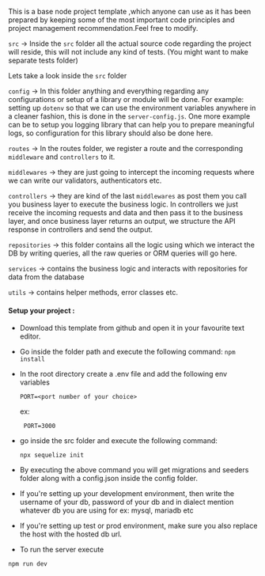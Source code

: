 This is a base node project template ,which anyone can use as it has been prepared by keeping some of the most important code principles and project management recommendation.Feel free to modify.

`src` -> Inside the `src` folder all the actual source code regarding the project will reside, this will not include any kind of tests. (You might want to make separate tests folder)

Lets take a look inside the `src` folder

`config` -> In this folder anything and everything regarding any configurations or setup of a library or module will be done. For example: setting up `dotenv` so that we can use the environment variables anywhere in a cleaner fashion, this is done in the `server-config.js`. One more example can be to setup you logging library that can help you to prepare meaningful logs, so configuration for this library should also be done here.

`routes` -> In the routes folder, we register a route and the corresponding `middleware` and `controllers` to it.

`middlewares` -> they are just going to intercept the incoming requests where we can write our validators, authenticators etc.

`controllers` -> they are kind of the last `middlewares` as post them you call you business layer to execute the business logic. In controllers we just receive the incoming requests and data and then pass it to the business layer, and once business layer returns an output, we structure the API response in controllers and send the output.

`repositories` -> this folder contains all the logic using which we interact the DB by writing queries, all the raw queries or ORM queries will go here.

`services` -> contains the business logic and interacts with repositories for data from the database

`utils` -> contains helper methods, error classes etc.

#### Setup your project :

- Download this template from github and open it in your favourite text editor.
- Go inside the folder path and execute the following command:
  `npm install`
- In the root directory create a .env file and add the following env variables

      PORT=<port number of your choice>

  ex:

  ` PORT=3000`

- go inside the src folder and execute the following command:

  `npx sequelize init`

- By executing the above command you will get migrations and seeders folder along with a config.json inside the config folder.

- If you're setting up your development environment, then write the username of your db, password of your db and in dialect mention whatever db you are using for ex: mysql, mariadb etc

- If you're setting up test or prod environment, make sure you also replace the host with the hosted db url.

- To run the server execute

`npm run dev`
